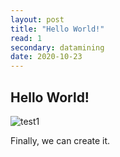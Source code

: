 ```yaml
---
layout: post
title: "Hello World!"
read: 1
secondary: datamining
date: 2020-10-23
---
```


## Hello World!

![test1]("https://github.com/lytranp/lytranp.github.io/blob/main/_posts/datamining/2020-11-10-16-42-16.png")

Finally, we can create it.
